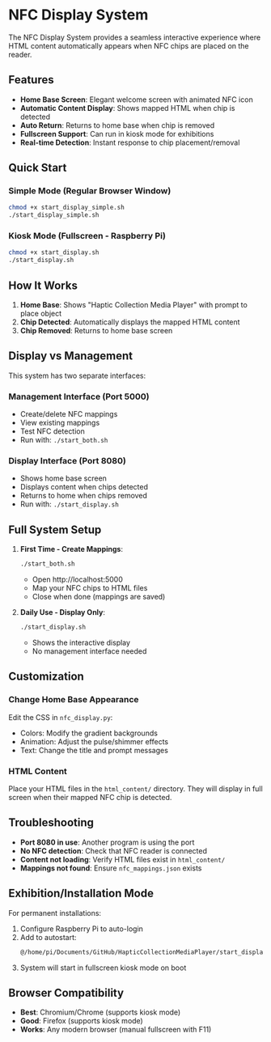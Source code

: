 # NFC Display System

The NFC Display System provides a seamless interactive experience where HTML content automatically appears when NFC chips are placed on the reader.

## Features

- **Home Base Screen**: Elegant welcome screen with animated NFC icon
- **Automatic Content Display**: Shows mapped HTML when chip is detected
- **Auto Return**: Returns to home base when chip is removed
- **Fullscreen Support**: Can run in kiosk mode for exhibitions
- **Real-time Detection**: Instant response to chip placement/removal

## Quick Start

### Simple Mode (Regular Browser Window)
```bash
chmod +x start_display_simple.sh
./start_display_simple.sh
```

### Kiosk Mode (Fullscreen - Raspberry Pi)
```bash
chmod +x start_display.sh
./start_display.sh
```

## How It Works

1. **Home Base**: Shows "Haptic Collection Media Player" with prompt to place object
2. **Chip Detected**: Automatically displays the mapped HTML content
3. **Chip Removed**: Returns to home base screen

## Display vs Management

This system has two separate interfaces:

### Management Interface (Port 5000)
- Create/delete NFC mappings
- View existing mappings
- Test NFC detection
- Run with: `./start_both.sh`

### Display Interface (Port 8080)
- Shows home base screen
- Displays content when chips detected
- Returns to home when chips removed
- Run with: `./start_display.sh`

## Full System Setup

1. **First Time - Create Mappings**:
   ```bash
   ./start_both.sh
   ```
   - Open http://localhost:5000
   - Map your NFC chips to HTML files
   - Close when done (mappings are saved)

2. **Daily Use - Display Only**:
   ```bash
   ./start_display.sh
   ```
   - Shows the interactive display
   - No management interface needed

## Customization

### Change Home Base Appearance
Edit the CSS in `nfc_display.py`:
- Colors: Modify the gradient backgrounds
- Animation: Adjust the pulse/shimmer effects
- Text: Change the title and prompt messages

### HTML Content
Place your HTML files in the `html_content/` directory. They will display in full screen when their mapped NFC chip is detected.

## Troubleshooting

- **Port 8080 in use**: Another program is using the port
- **No NFC detection**: Check that NFC reader is connected
- **Content not loading**: Verify HTML files exist in `html_content/`
- **Mappings not found**: Ensure `nfc_mappings.json` exists

## Exhibition/Installation Mode

For permanent installations:

1. Configure Raspberry Pi to auto-login
2. Add to autostart:
   ```bash
   @/home/pi/Documents/GitHub/HapticCollectionMediaPlayer/start_display.sh
   ```
3. System will start in fullscreen kiosk mode on boot

## Browser Compatibility

- **Best**: Chromium/Chrome (supports kiosk mode)
- **Good**: Firefox (supports kiosk mode)
- **Works**: Any modern browser (manual fullscreen with F11)
